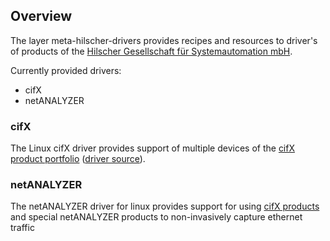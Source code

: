 ## Overview

The layer meta-hilscher-drivers provides recipes and resources to driver's of products of the [Hilscher Gesellschaft für Systemautomation mbH](https://www.hilscher.com/).

Currently provided drivers:
 - cifX
 - netANALYZER

### cifX

The Linux cifX driver provides support of multiple devices of the [cifX product portfolio](https://www.hilscher.com/products/pc-cards-for-industrial-ethernet-fieldbus) ([driver source](https://github.com/HilscherAutomation/nxdrvlinux)).

### netANALYZER

The netANALYZER driver for linux provides support for using [cifX products](https://www.hilscher.com/products/pc-cards-for-industrial-ethernet-fieldbus) and special netANALYZER products to non-invasively capture ethernet traffic
